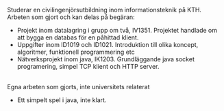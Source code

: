 Studerar en civilingenjörsutbildning inom informationsteknik på KTH.
<br>Arbeten som gjort och kan delas på begäran:
* Projekt inom datalagring i grupp om två, IV1351. Projektet handlade om att bygga en databas för en påhittad klient.
* Uppgifter inom ID1019 och ID1021. Introduktion till olika koncept, algoritmer, funktionell programmering etc
* Nätverksprojekt inom java, IK1203. Grundläggande java socket programering, simpel TCP klient och HTTP server.

 <br> Egna arbeten som gjorts, inte universitets relaterat
 * Ett simpelt spel i java, inte klart. 

<!--
**fredrik-ui/fredrik-ui** is a ✨ _special_ ✨ repository because its `README.md` (this file) appears on your GitHub profile.

Here are some ideas to get you started:

- 🔭 I’m currently working on ...
- 🌱 I’m currently learning ...
- 👯 I’m looking to collaborate on ...
- 🤔 I’m looking for help with ...
- 💬 Ask me about ...
- 📫 How to reach me: ...
- 😄 Pronouns: ...
- ⚡ Fun fact: ...
-->
